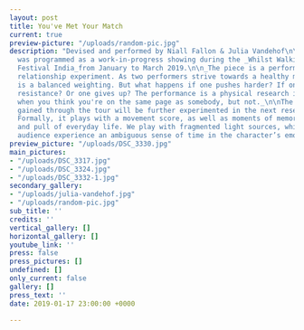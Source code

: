 ```yaml
---
layout: post
title: You've Met Your Match
current: true
preview-picture: "/uploads/random-pic.jpg"
description: "Devised and performed by Niall Fallon & Julia Vandehof\n\nThe project
  was programmed as a work-in-progress showing during the _Whilst Walking Theater
  Festival India_from January to March 2019.\n\n_The piece is a performance and a
  relationship experiment. As two performers strive towards a healthy match, there
  is a balanced weighting. But what happens if one pushes harder? If one doesn´t give
  resistance? Or one gives up? The performance is a physical research into the crash
  when you think you're on the same page as somebody, but not._\n\nThe experience
  gained through the tour will be further experimented in the next research phase.
  Formally, it plays with a movement score, as well as moments of memory and the push
  and pull of everyday life. We play with fragmented light sources, which lets the
  audience experience an ambiguous sense of time in the character’s emotional journey. "
preview_picture: "/uploads/DSC_3330.jpg"
main_pictures:
- "/uploads/DSC_3317.jpg"
- "/uploads/DSC_3324.jpg"
- "/uploads/DSC_3332-1.jpg"
secondary_gallery:
- "/uploads/julia-vandehof.jpg"
- "/uploads/random-pic.jpg"
sub_title: ''
credits: ''
vertical_gallery: []
horizontal_gallery: []
youtube_link: ''
press: false
press_pictures: []
undefined: []
only_current: false
gallery: []
press_text: ''
date: 2019-01-17 23:00:00 +0000

---
```

